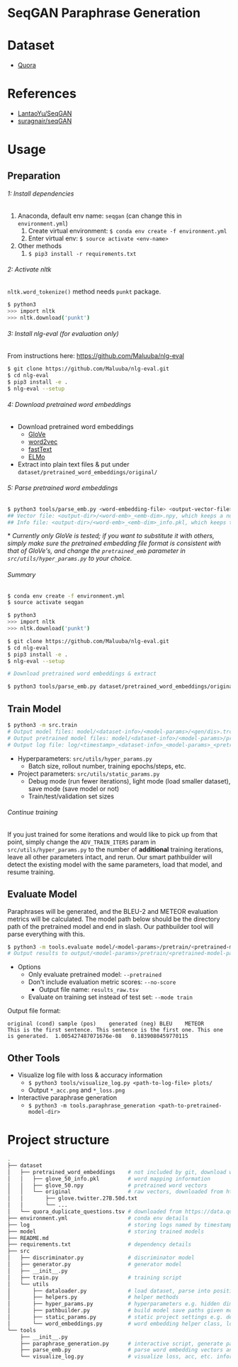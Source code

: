 # SeqGAN Paraphrase Generation

# Dataset

- [Quora](https://data.quora.com/First-Quora-Dataset-Release-Question-Pairs)

# References

- [LantaoYu/SeqGAN](https://github.com/LantaoYu/SeqGAN)
- [suragnair/seqGAN](https://github.com/suragnair/seqGAN)

# Usage

## Preparation

###### 1: Install dependencies

1. Anaconda, default env name: `seqgan` (can change this in `environment.yml`)
    1. Create virtual environment: `$ conda env create -f environment.yml`
    2. Enter virtual env: `$ source activate <env-name>`
2. Other methods
    1. `$ pip3 install -r requirements.txt`

###### 2: Activate nltk

`nltk.word_tokenize()` method needs `punkt` package.

```bash
$ python3
>>> import nltk
>>> nltk.download('punkt')
```

###### 3: Install nlg-eval (for evaluation only)

From instructions here: https://github.com/Maluuba/nlg-eval

```bash
$ git clone https://github.com/Maluuba/nlg-eval.git
$ cd nlg-eval
$ pip3 install -e .
$ nlg-eval --setup
```

###### 4: Download pretrained word embeddings

- Download pretrained word embeddings
    - [GloVe](https://nlp.stanford.edu/projects/glove/)
    - [word2vec](https://code.google.com/archive/p/word2vec/)
    - [fastText](https://github.com/icoxfog417/fastTextJapaneseTutorial)
    - [ELMo](https://allennlp.org/elmo)
- Extract into plain text files & put under `dataset/pretrained_word_embeddings/original/`

###### 5: Parse pretrained word embeddings
    
```bash
$ python3 tools/parse_emb.py <word-embedding-file> <output-vector-file> <output-info-file>
## Vector file: <output-dir>/<word-emb>_<emb-dim>.npy, which keeps a numpy array
## Info file: <output-dir>/<word-emb>_<emb-dim>_info.pkl, which keeps the word mapping information
```

\* _Currently only GloVe is tested; if you want to substitute it with others, simply make sure the pretrained embedding file format is consistent with that of GloVe's, and change the `pretrained_emb` parameter in `src/utils/hyper_params.py` to your choice._

###### Summary

```bash
$ conda env create -f environment.yml
$ source activate seqgan

$ python3
>>> import nltk
>>> nltk.download('punkt')

$ git clone https://github.com/Maluuba/nlg-eval.git
$ cd nlg-eval
$ pip3 install -e .
$ nlg-eval --setup

# Download pretrained word embeddings & extract

$ python3 tools/parse_emb.py dataset/pretrained_word_embeddings/original/glove.twitter.27B.50d.txt dataset/pretrained_word_embeddings/glove_50.npy dataset/pretrained_word_embeddings/glove_50_info.pkl
```

## Train Model

```bash
$ python3 -m src.train
# Output model files: model/<dataset-info>/<model-params>/<gen/dis>.trc
# Output pretrained model files: model/<dataset-info>/<model-params>/pretrain/<pretrained-model-params>/<gen/dis>.trc
# Output log file: log/<timestamp>_<dataset-info>_<model-params>_<pretrained-model-params>.log
```

- Hyperparameters: `src/utils/hyper_params.py`
  - Batch size, rollout number, training epochs/steps, etc.
- Project parameters: `src/utils/static_params.py`
  - Debug mode (run fewer iterations), light mode (load smaller dataset), save mode (save model or not)
  - Train/test/validation set sizes
  
###### Continue training

If you just trained for some iterations and would like to pick up from that point, simply change the `ADV_TRAIN_ITERS` param in `src/utils/hyper_params.py` to the number of __additional__ training iterations, leave all other parameters intact, and rerun. Our smart pathbuilder will detect the existing model with the same parameters, load that model, and resume training.

## Evaluate Model

Paraphrases will be generated, and the BLEU-2 and METEOR evaluation metrics will be calculated. The model path below should be the directory path of the pretrained model and end in slash. Our pathbuilder tool will parse everything with this.

```bash
$ python3 -m tools.evaluate model/<model-params>/pretrain/<pretrained-model-params>/
# Output results to output/<model-params>/pretrain/<pretrained-model-params>/results.tsv
```

- Options
    - Only evaluate pretrained model: `--pretrained`
    - Don't include evaluation metric scores: `--no-score`
        - Output file name: `results_raw.tsv`
    - Evaluate on training set instead of test set: `--mode train`
    
Output file format:

```
original (cond) sample (pos)    generated (neg) BLEU    METEOR
This is the first sentence. This sentence is the first one. This one is generated.  1.005427487071676e-08   0.1839080459770115
```

## Other Tools

- Visualize log file with loss & accuracy information
    - `$ python3 tools/visualize_log.py <path-to-log-file> plots/`
    - Output `*_acc.png` and `*_loss.png`
- Interactive paraphrase generation
    - `$ python3 -m tools.paraphrase_generation <path-to-pretrained-model-dir>`

# Project structure

```bash
.
├── dataset
│   ├── pretrained_word_embeddings    # not included by git, download word embedding dataset and see Usage to create parsed files
│   │   ├── glove_50_info.pkl         # word mapping information
│   │   ├── glove_50.npy              # pretrained word vectors
│   │   └── original                  # raw vectors, downloaded from https://nlp.stanford.edu/projects/glove/
│   │       ├── glove.twitter.27B.50d.txt
│   │       └── ...
│   └── quora_duplicate_questions.tsv # downloaded from https://data.quora.com/First-Quora-Dataset-Release-Question-Pairs
├── environment.yml                   # conda env details
├── log                               # storing logs named by timestamp and hyperparameters
├── model                             # storing trained models
├── README.md
├── requirements.txt                  # dependency details
├── src
│   ├── discriminator.py              # discriminator model
│   ├── generator.py                  # generator model
│   ├── __init__.py
│   ├── train.py                      # training script
│   └── utils
│       ├── dataloader.py             # load dataset, parse into positive samples & condition pairs
│       ├── helpers.py                # helper methods
│       ├── hyper_params.py           # hyperparameters e.g. hidden dimension, training epoch, etc.
│       ├── pathbuilder.py            # build model save paths given model parameters; auto-detect trained models and resume training
│       ├── static_params.py          # static project settings e.g. debug mode, dataset path, etc.
│       └── word_embeddings.py        # word embedding helper class, load or initialize word embeddings
└── tools
    ├── __init__.py
    ├── paraphrase_generation.py      # interactive script, generate paraphrase given a sentence
    ├── parse_emb.py                  # parse word embedding vectors and mappings from raw file
    └── visualize_log.py              # visualize loss, acc, etc. information in a given log file`
